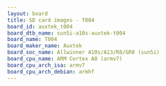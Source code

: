 ```yaml
---
layout: board
title: SD card images - T004
board_id: auxtek_t004
board_dtb_name: sun5i-a10s-auxtek-t004
board_name: T004
board_maker_name: Auxtek
board_soc_name: Allwinner A10s/A13/R8/GR8 (sun5i)
board_cpu_name: ARM Cortex A8 (armv7)
board_cpu_arch_isa: armv7
board_cpu_arch_debian: armhf
---
```

